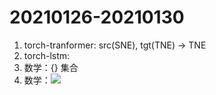 # 20210126-20210130

1. torch-tranformer: src(SNE), tgt(TNE) -> TNE
2. torch-lstm: 
3. 数学：{} 集合
4. 数学：![](http://latex.codecogs.com/gif.latex?\\frac{1}{1+sin(x)})

